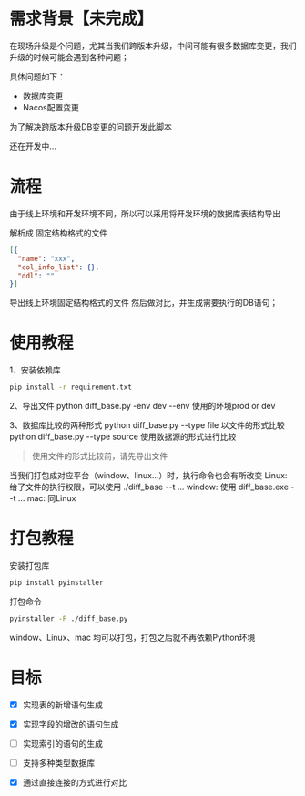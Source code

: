 # 需求背景【未完成】

在现场升级是个问题，尤其当我们跨版本升级，中间可能有很多数据库变更，我们升级的时候可能会遇到各种问题；

具体问题如下：
- 数据库变更
- Nacos配置变更

为了解决跨版本升级DB变更的问题开发此脚本

还在开发中...

# 流程

由于线上环境和开发环境不同，所以可以采用将开发环境的数据库表结构导出

解析成 固定结构格式的文件
```json
[{
  "name": "xxx",
  "col_info_list": {},
  "ddl": ""
}]
```

导出线上环境固定结构格式的文件
然后做对比，并生成需要执行的DB语句；

# 使用教程

1、安装依赖库
```bash
pip install -r requirement.txt
```

2、导出文件
  python diff_base.py -env dev
    --env 使用的环境prod or dev
    
3、数据库比较的两种形式
  python diff_base.py --type file 以文件的形式比较
  python diff_base.py --type source 使用数据源的形式进行比较

> 使用文件的形式比较前，请先导出文件

当我们打包成对应平台（window、linux...）时，执行命令也会有所改变
Linux: 给了文件的执行权限，可以使用 ./diff_base --t ...
window: 使用 diff_base.exe --t ...
mac: 同Linux

# 打包教程

安装打包库
```bash
pip install pyinstaller
```

打包命令
```bash
pyinstaller -F ./diff_base.py
```

window、Linux、mac 均可以打包，打包之后就不再依赖Python环境

# 目标

- [x] 实现表的新增语句生成
- [x] 实现字段的增改的语句生成
- [ ] 实现索引的语句的生成
- [ ] 支持多种类型数据库
- [x] 通过直接连接的方式进行对比

